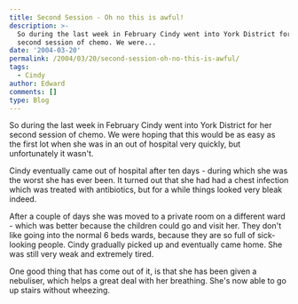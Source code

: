 ```yaml
---
title: Second Session - Oh no this is awful!
description: >-
  So during the last week in February Cindy went into York District for her
  second session of chemo. We were...
date: '2004-03-20'
permalink: /2004/03/20/second-session-oh-no-this-is-awful/
tags:
  - Cindy
author: Edward
comments: []
type: Blog
---
```


So during the last week in February Cindy went into York District for
her second session of chemo. We were hoping that this would be as easy
as the first lot when she was in an out of hospital very quickly, but
unfortunately it wasn\'t.

Cindy eventually came out of hospital after ten days - during which she
was the worst she has ever been. It turned out that she had had a chest
infection which was treated with antibiotics, but for a while things
looked very bleak indeed.

After a couple of days she was moved to a private room on a different
ward - which was better because the children could go and visit her.
They don\'t like going into the normal 6 beds wards, because they are so
full of sick-looking people. Cindy gradually picked up and eventually
came home. She was still very weak and extremely tired.

One good thing that has come out of it, is that she has been given a
nebuliser, which helps a great deal with her breathing. She\'s now able
to go up stairs without wheezing.

